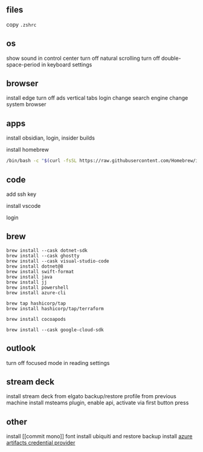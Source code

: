 ## files
copy `.zshrc`

## os
show sound in control center
turn off natural scrolling
turn off double-space-period in keyboard settings

## browser
install edge
turn off ads
vertical tabs
login
change search engine
change system browser

## apps
install obsidian, login, insider builds

install homebrew
```sh
/bin/bash -c "$(curl -fsSL https://raw.githubusercontent.com/Homebrew/install/HEAD/install.sh)"
```
## code
add ssh key

install vscode

login

## brew
```
brew install --cask dotnet-sdk
brew install --cask ghostty
brew install --cask visual-studio-code
brew install dotnet@8
brew install swift-format
brew install java
brew install jj
brew install powershell
brew install azure-cli

brew tap hashicorp/tap
brew install hashicorp/tap/terraform

brew install cocoapods

brew install --cask google-cloud-sdk
```

## outlook
turn off focused mode in reading settings

## stream deck
install stream deck from elgato
backup/restore profile from previous machine
install msteams plugin, enable api, activate via first button press

## other
install [[commit mono]] font
install ubiquiti and restore backup
install [azure artifacts credential provider](https://github.com/microsoft/artifacts-credprovider?tab=readme-ov-file#installation-on-linux-and-mac)
